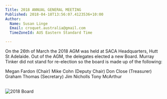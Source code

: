```yaml
---
Title: 2018 ANNUAL GENERAL MEETING
Published: 2018-04-18T13:56:07.4123536+10:00
Author:
  Name: Susan Linge
  Email: croquet.australia@gmail.com
  TimeZoneId: AUS Eastern Standard Time

---
```

On the 26th of March the 2018 AGM was held at SACA Headquarters, Hutt St Adelaide. Out of the AGM, the delegates elected a new Board. Murray Tinker did not stand for re-election so the board is made up of the following: 

Megan Fardon (Chair)
Mike Cohn (Deputy Chair)
Don Close (Treasurer)
Graham Thomas (Secretary)
Jim Nicholls
Tony McArthur

<br/><img src="/AGM/2018 Board.jpg" alt="2018 Board" title="2018 Board"/>